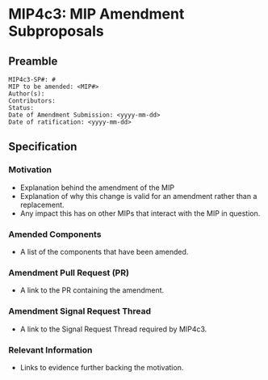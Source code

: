 # MIP4c3: MIP Amendment Subproposals

## Preamble

```
MIP4c3-SP#: #
MIP to be amended: <MIP#>
Author(s):
Contributors:
Status:
Date of Amendment Submission: <yyyy-mm-dd>
Date of ratification: <yyyy-mm-dd>
```
## Specification

### Motivation

- Explanation behind the amendment of the MIP
- Explanation of why this change is valid for an amendment rather than a replacement.
- Any impact this has on other MIPs that interact with the MIP in question.

### Amended Components

- A list of the components that have been amended.

### Amendment Pull Request (PR)

- A link to the PR containing the amendment.

### Amendment Signal Request Thread

- A link to the Signal Request Thread required by MIP4c3.

### Relevant Information

- Links to evidence further backing the motivation.
